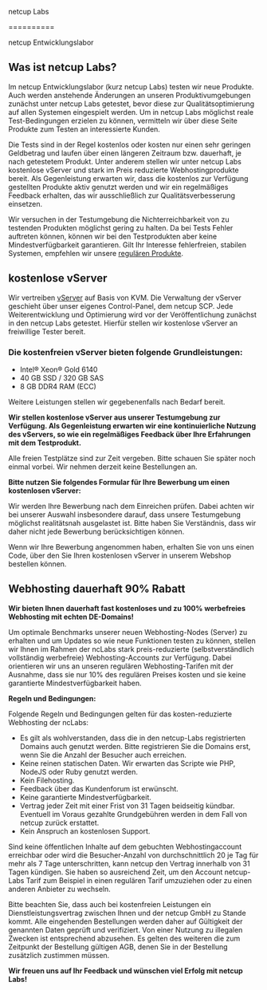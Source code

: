 netcup Labs

==========

netcup Entwicklungslabor

Was ist netcup Labs?
----------

Im netcup Entwicklungslabor (kurz netcup Labs) testen wir neue Produkte. Auch werden anstehende Änderungen an unseren Produktivumgebungen zunächst unter netcup Labs getestet, bevor diese zur Qualitätsoptimierung auf allen Systemen eingespielt werden. Um in netcup Labs möglichst reale Test-Bedingungen erzielen zu können, vermitteln wir über diese Seite Produkte zum Testen an interessierte Kunden.

Die Tests sind in der Regel kostenlos oder kosten nur einen sehr geringen Geldbetrag und laufen über einen längeren Zeitraum bzw. dauerhaft, je nach getestetem Produkt. Unter anderem stellen wir unter netcup Labs kostenlose vServer und stark im Preis reduzierte Webhostingprodukte bereit. Als Gegenleistung erwarten wir, dass die kostenlos zur Verfügung gestellten Produkte aktiv genutzt werden und wir ein regelmäßiges Feedback erhalten, das wir ausschließlich zur Qualitätsverbesserung einsetzen.

Wir versuchen in der Testumgebung die Nichterreichbarkeit von zu testenden Produkten möglichst gering zu halten. Da bei Tests Fehler auftreten können, können wir bei den Testprodukten aber keine Mindestverfügbarkeit garantieren. Gilt Ihr Interesse fehlerfreien, stabilen Systemen, empfehlen wir unsere [regulären Produkte](https://www.netcup.com/de).

kostenlose vServer
----------

Wir vertreiben [vServer](https://www.netcup.com/de/server/vps) auf Basis von KVM. Die Verwaltung der vServer geschieht über unser eigenes Control-Panel, dem netcup SCP. Jede Weiterentwicklung und Optimierung wird vor der Veröffentlichung zunächst in den netcup Labs getestet. Hierfür stellen wir kostenlose vServer an freiwillige Tester bereit.

### Die kostenfreien vServer bieten folgende Grundleistungen: ###

* Intel® Xeon® Gold 6140
* 40 GB SSD / 320 GB SAS
* 8 GB DDR4 RAM (ECC)

Weitere Leistungen stellen wir gegebenenfalls nach Bedarf bereit.

**Wir stellen kostenlose vServer aus unserer Testumgebung zur Verfügung. Als Gegenleistung erwarten wir eine kontinuierliche Nutzung des vServers, so wie ein regelmäßiges Feedback über Ihre Erfahrungen mit dem Testprodukt.**

Alle freien Testplätze sind zur Zeit vergeben. Bitte schauen Sie später noch einmal vorbei. Wir nehmen derzeit keine Bestellungen an.

**Bitte nutzen Sie folgendes Formular für Ihre Bewerbung um einen kostenlosen vServer:**

Wir werden Ihre Bewerbung nach dem Einreichen prüfen. Dabei achten wir bei unserer Auswahl insbesondere darauf, dass unsere Testumgebung möglichst realitätsnah ausgelastet ist. Bitte haben Sie Verständnis, dass wir daher nicht jede Bewerbung berücksichtigen können.

Wenn wir Ihre Bewerbung angenommen haben, erhalten Sie von uns einen Code, über den Sie Ihren kostenlosen vServer in unserem Webshop bestellen können.

Webhosting dauerhaft 90% Rabatt
----------

**Wir bieten Ihnen dauerhaft fast kostenloses und zu 100% werbefreies Webhosting mit echten DE-Domains!**

Um optimale Benchmarks unserer neuen Webhosting-Nodes (Server) zu erhalten und um Updates so wie neue Funktionen testen zu können, stellen wir Ihnen im Rahmen der ncLabs stark preis-reduzierte (selbstverständlich vollständig werbefreie) Webhosting-Accounts zur Verfügung. Dabei orientieren wir uns an unseren regulären Webhosting-Tarifen mit der Ausnahme, dass sie nur 10% des regulären Preises kosten und sie keine garantierte Mindestverfügbarkeit haben.

**Regeln und Bedingungen:**

Folgende Regeln und Bedingungen gelten für das kosten-reduzierte Webhosting der ncLabs:

* Es gilt als wohlverstanden, dass die in den netcup-Labs registrierten Domains auch genutzt werden. Bitte registrieren Sie die Domains erst, wenn Sie die Anzahl der Besucher auch erreichen.
* Keine reinen statischen Daten. Wir erwarten das Scripte wie PHP, NodeJS oder Ruby genutzt werden.
* Kein Filehosting.
* Feedback über das Kundenforum ist erwünscht.
* Keine garantierte Mindestverfügbarkeit.
* Vertrag jeder Zeit mit einer Frist von 31 Tagen beidseitig kündbar. Eventuell im Voraus gezahlte Grundgebühren werden in dem Fall von netcup zurück erstattet.
* Kein Anspruch an kostenlosen Support.

Sind keine öffentlichen Inhalte auf dem gebuchten Webhostingaccount erreichbar oder wird die Besucher-Anzahl von durchschnittlich 20 je Tag für mehr als 7 Tage unterschritten, kann netcup den Vertrag innerhalb von 31 Tagen kündigen. Sie haben so ausreichend Zeit, um den Account netcup-Labs Tarif zum Beispiel in einen regulären Tarif umzuziehen oder zu einen anderen Anbieter zu wechseln.

Bitte beachten Sie, dass auch bei kostenfreien Leistungen ein Dienstleistungsvertrag zwischen Ihnen und der netcup GmbH zu Stande kommt. Alle eingehenden Bestellungen werden daher auf Gültigkeit der genannten Daten geprüft und verifiziert. Von einer Nutzung zu illegalen Zwecken ist entsprechend abzusehen. Es gelten des weiteren die zum Zeitpunkt der Bestellung gültigen AGB, denen Sie in der Bestellung zusätzlich zustimmen müssen.

**Wir freuen uns auf Ihr Feedback und wünschen viel Erfolg mit netcup Labs!**
